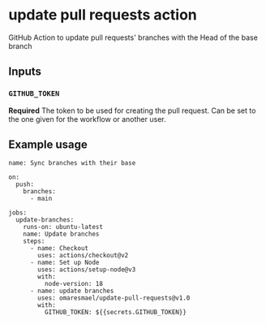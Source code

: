# update pull requests action

GitHub Action to update pull requests' branches with the Head of the base branch

## Inputs

### `GITHUB_TOKEN`

**Required** The token to be used for creating the pull request. Can be set to the one given for the workflow or another user.

## Example usage

```YML
name: Sync branches with their base

on:
  push:
    branches:
      - main

jobs:
  update-branches:
    runs-on: ubuntu-latest
    name: Update branches
    steps:
      - name: Checkout
        uses: actions/checkout@v2
      - name: Set up Node
        uses: actions/setup-node@v3
        with:
          node-version: 18
      - name: update branches
        uses: omaresmael/update-pull-requests@v1.0
        with:
          GITHUB_TOKEN: ${{secrets.GITHUB_TOKEN}}
```
